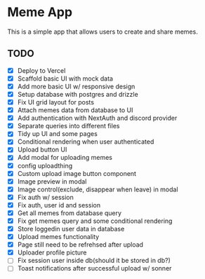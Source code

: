 # Meme App

This is a simple app that allows users to create and share memes.

## TODO

- [x] Deploy to Vercel
- [x] Scaffold basic UI with mock data
- [x] Add more basic UI w/ responsive design
- [x] Setup database with postgres and drizzle
- [x] Fix UI grid layout for posts
- [x] Attach memes data from database to UI
- [x] Add authentication with NextAuth and discord provider
- [x] Separate queries into different files
- [x] Tidy up UI and some pages
- [x] Conditional rendering when user authenticated
- [x] Upload button UI
- [x] Add modal for uploading memes
- [x] config uploadthing
- [x] Custom upload image button component
- [x] Image preview in modal
- [x] Image control(exclude, disappear when leave) in modal
- [x] Fix auth w/ session
- [x] Fix auth, user id and session
- [x] Get all memes from database query
- [x] Fix get memes query and some conditional rendering
- [x] Store loggedin user data in database
- [x] Upload memes functionality
- [x] Page still need to be refrehsed after upload
- [x] Uploader profile picture
- [ ] Fix session user inside db(should it be stored in db?)
- [ ] Toast notifications after successful upload w/ sonner
